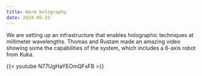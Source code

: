 ```yaml
---
title: Warm holography
date: 2024-05-22
---
```


We are setting up an infrastructure that enables holographic techniques at millimeter wavelengths. Thomas and Rustam made an amazing video showing some the capabilities of the system, which includes a 6-axis robot from Kuka. 

{{< youtube N77UgHaYEOmQFsFB >}}

<!--more-->